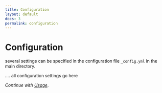```yaml
---
title: Configuration
layout: default
docs: 3
permalink: configuration
---
```


# Configuration

several settings can be specified in the configuration file ```_config.yml``` in the main directory.

.... all configuration settings go here


_Continue with [Usage](/usage)_.
